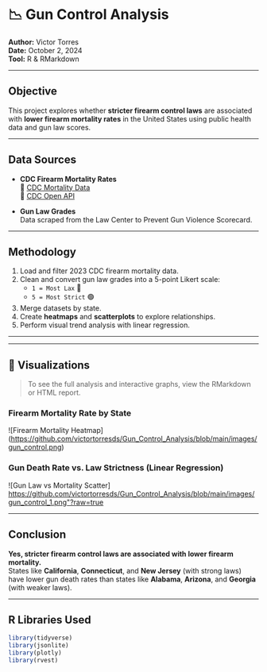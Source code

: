 # 📉 Gun Control Analysis

**Author:** Victor Torres  
**Date:** October 2, 2024  
**Tool:** R & RMarkdown  

---

## Objective

This project explores whether **stricter firearm control laws** are associated with **lower firearm mortality rates** in the United States using public health data and gun law scores.

---

## Data Sources

-  **CDC Firearm Mortality Rates**  
  🔗 [CDC Mortality Data](https://www.cdc.gov/nchs/pressroom/sosmap/firearm_mortality/firearm.htm)  
  🔗 [CDC Open API](https://open.cdc.gov/apis.html)

-  **Gun Law Grades**  
  Data scraped from the Law Center to Prevent Gun Violence Scorecard.

---

## Methodology

1.  Load and filter 2023 CDC firearm mortality data.
2. Clean and convert gun law grades into a 5-point Likert scale:
   - `1 = Most Lax` 🔴
   - `5 = Most Strict` 🟢
3.  Merge datasets by state.
4. Create **heatmaps** and **scatterplots** to explore relationships.
5. Perform visual trend analysis with linear regression.

---


---

## 📸 Visualizations

> To see the full analysis and interactive graphs, view the RMarkdown or HTML report.

### Firearm Mortality Rate by State

![Firearm Mortality Heatmap] (https://github.com/victortorresds/Gun_Control_Analysis/blob/main/images/gun_control.png)

### Gun Death Rate vs. Law Strictness (Linear Regression)

![Gun Law vs Mortality Scatter] https://github.com/victortorresds/Gun_Control_Analysis/blob/main/images/gun_control_1.png"?raw=true

---

## Conclusion

**Yes, stricter firearm control laws are associated with lower firearm mortality.**  
States like **California**, **Connecticut**, and **New Jersey** (with strong laws) have lower gun death rates than states like **Alabama**, **Arizona**, and **Georgia** (with weaker laws).

---

## R Libraries Used

```r
library(tidyverse)
library(jsonlite)
library(plotly)
library(rvest)



